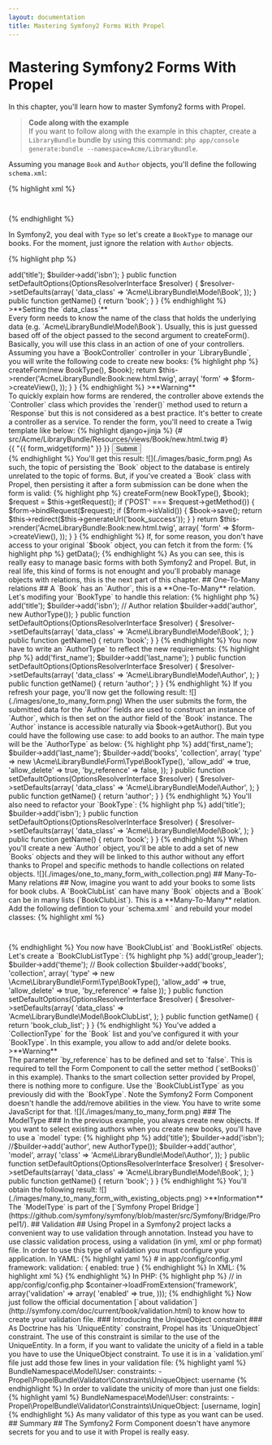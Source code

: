 ```yaml
---
layout: documentation
title: Mastering Symfony2 Forms With Propel
---
```


# Mastering Symfony2 Forms With Propel #

In this chapter, you'll learn how to master Symfony2 forms with Propel.

>**Code along with the example**<br />If you want to follow along with the example in this chapter, create a `LibraryBundle` bundle by using this command: `php app/console generate:bundle --namespace=Acme/LibraryBundle`.

Assuming you manage `Book` and `Author` objects, you'll define the following `schema.xml`:

{% highlight xml %}
<?xml version="1.0" encoding="UTF-8"?>
<database name="default" namespace="Acme\LibraryBundle\Model" defaultIdMethod="native">
    <table name="book">
        <column name="id" type="integer" required="true" primaryKey="true" autoIncrement="true" />
        <column name="title" type="varchar" primaryString="1" size="100" />
        <column name="isbn" type="varchar" size="20" />
        <column name="author_id" type="integer" />
        <foreign-key foreignTable="author">
            <reference local="author_id" foreign="id" />
        </foreign-key>
    </table>
    <table name="author">
        <column name="id" type="integer" required="true" primaryKey="true" autoIncrement="true" />
        <column name="first_name" type="varchar" size="100" />
        <column name="last_name" type="varchar" size="100" />
    </table>
</database>
{% endhighlight %}

In Symfony2, you deal with `Type` so let's create a `BookType` to manage
our books. For the moment, just ignore the relation with `Author` objects.

{% highlight php %}
<?php
// src/Acme/LibraryBundle/Form/Type/BookType.php

namespace Acme\LibraryBundle\Form\Type;

use Symfony\Component\Form\AbstractType;
use Symfony\Component\Form\FormBuilderInterface;
use Symfony\Component\OptionsResolver\OptionsResolverInterface;

class BookType extends AbstractType
{
    public function buildForm(FormBuilderInterface $builder, array $options)
    {
        $builder->add('title');
        $builder->add('isbn');
    }

    public function setDefaultOptions(OptionsResolverInterface $resolver)
    {
        $resolver->setDefaults(array(
            'data_class' => 'Acme\LibraryBundle\Model\Book',
        ));
    }

    public function getName()
    {
        return 'book';
    }
}
{% endhighlight %}

>**Setting the `data_class`**<br />Every form needs to know the name of the class that holds the underlying data (e.g. `Acme\LibraryBundle\Model\Book`). Usually, this is just guessed based off of the object passed to the second argument to createForm().

Basically, you will use this class in an action of one of your controllers.
Assuming you have a `BookController` controller in your `LibraryBundle`, you will
write the following code to create new books:

{% highlight php %}
<?php
// src/Acme/LibraryBundle/Controller/BookController.php

namespace Acme\LibraryBundle\Controller;

use Symfony\Bundle\FrameworkBundle\Controller\Controller;

use Acme\LibraryBundle\Model\Book;
use Acme\LibraryBundle\Form\Type\BookType;

class BookController extends Controller
{
    public function newAction()
    {
        $book = new Book();
        $form = $this->createForm(new BookType(), $book);

        return $this->render('AcmeLibraryBundle:Book:new.html.twig', array(
            'form' => $form->createView(),
        ));
    }
}
{% endhighlight %}

>**Warning**<br />To quickly explain how forms are rendered, the controller above extends the `Controller` class which provides the `render()` method used to return a `Response` but this is not considered as a best practice. It's better to create a controller as a service.

To render the form, you'll need to create a Twig template like below:

{% highlight django+jinja %}
{# src/Acme/LibraryBundle/Resources/views/Book/new.html.twig #}

<form action="{{ "{{ path('book_new')" }} }}" method="post" {{ "{{ form_enctype(form)" }} }}>
    {{ "{{ form_widget(form)" }} }}

    <input type="submit" />
</form>
{% endhighlight %}

You'll get this result:

![](./images/basic_form.png)

As such, the topic of persisting the `Book` object to the database is entirely
unrelated to the topic of forms. But, if you've created a `Book` class with Propel,
then persisting it after a form submission can be done when the form is valid:

{% highlight php %}
<?php
// src/Acme/LibraryBundle/Controller/BookController.php

// ...

    public function newAction()
    {
        $book = new Book();
        $form = $this->createForm(new BookType(), $book);

        $request = $this->getRequest();

        if ('POST' === $request->getMethod()) {
            $form->bindRequest($request);

            if ($form->isValid()) {
                $book->save();

                return $this->redirect($this->generateUrl('book_success'));
            }
        }

        return $this->render('AcmeLibraryBundle:Book:new.html.twig', array(
            'form' => $form->createView(),
        ));
    }
}
{% endhighlight %}

If, for some reason, you don't have access to your original `$book` object,
you can fetch it from the form:

{% highlight php %}
<?php

$book = $form->getData();
{% endhighlight %}

As you can see, this is really easy to manage basic forms with both Symfony2
and Propel. But, in real life, this kind of forms is not enought and you'll probably
manage objects with relations, this is the next part of this chapter.


## One-To-Many relations ##

A `Book` has an `Author`, this is a **One-To-Many** relation. Let's modifing your
`BookType` to handle this relation:

{% highlight php %}
<?php
// src/Acme/LibraryBundle/Form/Type/BookType.php

namespace Acme\LibraryBundle\Form\Type;

use Symfony\Component\Form\AbstractType;
use Symfony\Component\Form\FormBuilderInterface;
use Symfony\Component\OptionsResolver\OptionsResolverInterface;

class BookType extends AbstractType
{
    public function buildForm(FormBuilderInterface $builder, array $options)
    {
        $builder->add('title');
        $builder->add('isbn');
        // Author relation
        $builder->add('author', new AuthorType());
    }

    public function setDefaultOptions(OptionsResolverInterface $resolver)
    {
        $resolver->setDefaults(array(
            'data_class' => 'Acme\LibraryBundle\Model\Book',
        );
    }

    public function getName()
    {
        return 'book';
    }
}
{% endhighlight %}

You now have to write an `AuthorType` to reflect the new requirements:

{% highlight php %}
<?php
// src/Acme/LibraryBundle/Form/Type/AuthorType.php

namespace Acme\LibraryBundle\Form\Type;

use Symfony\Component\Form\AbstractType;
use Symfony\Component\Form\FormBuilderInterface;
use Symfony\Component\OptionsResolver\OptionsResolverInterface;

class AuthorType extends AbstractType
{
    public function buildForm(FormBuilderInterface $builder, array $options)
    {
        $builder->add('first_name');
        $builder->add('last_name');
    }

    public function setDefaultOptions(OptionsResolverInterface $resolver)
    {
        $resolver->setDefaults(array(
            'data_class' => 'Acme\LibraryBundle\Model\Author',
        );
    }

    public function getName()
    {
        return 'author';
    }
}
{% endhighlight %}

If you refresh your page, you'll now get the following result:

![](./images/one_to_many_form.png)

When the user submits the form, the submitted data for the `Author` fields are used to construct an
instance of `Author`, which is then set on the author field of the `Book` instance.
The `Author` instance is accessible naturally via $book->getAuthor().

But you could have the following use case: to add books to an author. The main type will be the `AuthorType` as below:

{% highlight php %}
<?php
// src/Acme/LibraryBundle/Form/Type/AuthorType.php

namespace Acme\LibraryBundle\Form\Type;

use Symfony\Component\Form\AbstractType;
use Symfony\Component\Form\FormBuilderInterface;
use Symfony\Component\OptionsResolver\OptionsResolverInterface;

class AuthorType extends AbstractType
{
    public function buildForm(FormBuilderInterface $builder, array $options)
    {
        $builder->add('first_name');
        $builder->add('last_name');
        $builder->add('books', 'collection', array(
            'type'          => new \Acme\LibraryBundle\Form\Type\BookType(),
            'allow_add'     => true,
            'allow_delete'  => true,
            'by_reference'  => false,
        ));
    }

    public function setDefaultOptions(OptionsResolverInterface $resolver)
    {
        $resolver->setDefaults(array(
            'data_class' => 'Acme\LibraryBundle\Model\Author',
        );
    }

    public function getName()
    {
        return 'author';
    }
}
{% endhighlight %}

You'll also need to refactor your `BookType`:

{% highlight php %}
<?php
// src/Acme/LibraryBundle/Form/Type/BookType.php

namespace Acme\LibraryBundle\Form\Type;

use Symfony\Component\Form\AbstractType;
use Symfony\Component\Form\FormBuilderInterface;
use Symfony\Component\OptionsResolver\OptionsResolverInterface;

class BookType extends AbstractType
{
    public function buildForm(FormBuilderInterface $builder, array $options)
    {
        $builder->add('title');
        $builder->add('isbn');
    }

    public function setDefaultOptions(OptionsResolverInterface $resolver)
    {
        $resolver->setDefaults(array(
            'data_class' => 'Acme\LibraryBundle\Model\Book',
        );
    }

    public function getName()
    {
        return 'book';
    }
}
{% endhighlight %}

When you'll create a new `Author` object, you'll be able to add a set of new `Books` objects and they will be
linked to this author without any effort thanks to Propel and specific methods to handle collections on related objects.

![](./images/one_to_many_form_with_collection.png)


## Many-To-Many relations ##

Now, imagine you want to add your books to some lists for book clubs. A `BookClubList` can have many
`Book` objects and a `Book` can be in many lists (`BookClubList`). This is a **Many-To-Many** relation.

Add the following defintion to your `schema.xml ` and rebuild your model classes:

{% highlight xml %}
<table name="book_club_list" description="Reading list for a book club.">
    <column name="id" required="true" primaryKey="true" autoIncrement="true" type="INTEGER" description="Unique ID for a school reading list." />
    <column name="group_leader" required="true" type="VARCHAR" size="100" description="The name of the teacher in charge of summer reading." />
    <column name="theme" required="false" type="VARCHAR" size="50" description="The theme, if applicable, for the reading list." />
    <column name="created_at" required="false" type="TIMESTAMP" />
</table>
<table name="book_x_list" phpName="BookListRel" isCrossRef="true"
    description="Cross-reference table for many-to-many relationship between book rows and book_club_list rows.">
    <column name="book_id" primaryKey="true" type="INTEGER" description="Fkey to book.id" />
    <column name="book_club_list_id" primaryKey="true" type="INTEGER" description="Fkey to book_club_list.id" />
    <foreign-key foreignTable="book" onDelete="cascade">
        <reference local="book_id" foreign="id" />
    </foreign-key>
    <foreign-key foreignTable="book_club_list" onDelete="cascade">
        <reference local="book_club_list_id" foreign="id" />
    </foreign-key>
</table>
{% endhighlight %}

You now have `BookClubList` and `BookListRel` objects. Let's create a `BookClubListType`:

{% highlight php %}
<?php
// src/Acme/LibraryBundle/Form/Type/BookClubListType.php

namespace Acme\LibraryBundle\Form\Type;

use Symfony\Component\Form\AbstractType;
use Symfony\Component\Form\FormBuilderInterface;
use Symfony\Component\OptionsResolver\OptionsResolverInterface;

class BookClubListType extends AbstractType
{
    public function buildForm(FormBuilderInterface $builder, array $options)
    {
        $builder->add('group_leader');
        $builder->add('theme');
        // Book collection
        $builder->add('books', 'collection', array(
            'type'          => new \Acme\LibraryBundle\Form\Type\BookType(),
            'allow_add'     => true,
            'allow_delete'  => true,
            'by_reference'  => false
        ));
    }

    public function setDefaultOptions(OptionsResolverInterface $resolver)
    {
        $resolver->setDefaults(array(
            'data_class' => 'Acme\LibraryBundle\Model\BookClubList',
        );
    }

    public function getName()
    {
        return 'book_club_list';
    }
}
{% endhighlight %}

You've added a `CollectionType` for the `Book` list and you've configured it
with your `BookType`. In this example, you allow to add and/or delete books.

>**Warning**<br />The parameter `by_reference` has to be defined and set to `false`. This is required to tell the Form Component to call the setter method (`setBooks()` in this example).

Thanks to the smart collection setter provided by Propel, there is nothing more to configure.
Use the `BookClubListType` as you previously did with the `BookType`. Note the Symfony2 Form Component
doesn't handle the add/remove abilities in the view. You have to write some JavaScript for that.

![](./images/many_to_many_form.png)

### The ModelType ###

In the previous example, you always create new objects.

If you want to select existing authors when you create new books, you'll have to use a `model` type:

{% highlight php %}
<?php
// src/Acme/LibraryBundle/Form/Type/BookType.php

namespace Acme\LibraryBundle\Form\Type;

use Symfony\Component\Form\AbstractType;
use Symfony\Component\Form\FormBuilderInterface;
use Symfony\Component\OptionsResolver\OptionsResolverInterface;

class BookType extends AbstractType
{
    public function buildForm(FormBuilderInterface $builder, array $options)
    {
        $builder->add('title');
        $builder->add('isbn');

        //$builder->add('author', new AuthorType());
        $builder->add('author', 'model', array(
            'class' => 'Acme\LibraryBundle\Model\Author',
        ));
    }

    public function setDefaultOptions(OptionsResolverInterface $resolver)
    {
        $resolver->setDefaults(array(
            'data_class' => 'Acme\LibraryBundle\Model\Book',
        );
    }

    public function getName()
    {
        return 'book';
    }
}
{% endhighlight %}

You'll obtain the following result:

![](./images/many_to_many_form_with_existing_objects.png)

>**Information**<br />The `ModelType` is part of the [`Symfony Propel Bridge`](https://github.com/symfony/symfony/blob/master/src/Symfony/Bridge/Propel1/).

## Validation ##

Using Propel in a Symfony2 project lacks a convenient way to use validation through annotation.
Instead you have to use classic validation process, using a validation (in yml, xml or php format) file.

In order to use this type of validation you must configure your application.

In YAML:

{% highlight yaml %}
# in app/config/config.yml
framework:
    validation: { enabled: true }
{% endhighlight %}

In XML:

{% highlight xml %}
<!-- in app/config/config.xml -->
<framework:config>
    <framework:validation enabled="true" />
</framework:config>
{% endhighlight %}

In PHP:

{% highlight php %}
// in app/config/config.php
$container->loadFromExtension('framework', array('validation' => array(
    'enabled' => true,
)));
{% endhighlight %}

Now just follow the official documentation [`about validation`](http://symfony.com/doc/current/book/validation.html) to know how to create your validation file.


### Introducing the UniqueObject constraint ###

As Doctrine has his `UniqueEntity` constraint, Propel has its `UniqueObject` constraint.
The use of this constraint is similar to the use of the UniqueEntity.


In a form, if you want to validate the unicity of a field in a table you have to use the UniqueObject constraint.
To use it is in a `validation.yml` file just add those few lines in your validation file:

{% highlight yaml %}
BundleNamespace\Model\User:
  constraints:
    - Propel\PropelBundle\Validator\Constraints\UniqueObject: username
{% endhighlight %}

In order to validate the unicity of more than just one fields:

{% highlight yaml %}
BundleNamespace\Model\User:
  constraints:
    - Propel\PropelBundle\Validator\Constraints\UniqueObject: [username, login]
{% endhighlight %}

As many validator of this type as you want can be used.

## Summary ##

The Symfony2 Form Component doesn't have anymore secrets for you and to use it with Propel is really
easy.
